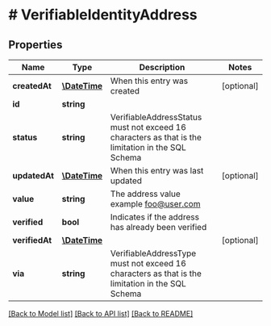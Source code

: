 # # VerifiableIdentityAddress

## Properties

Name | Type | Description | Notes
------------ | ------------- | ------------- | -------------
**createdAt** | [**\DateTime**](\DateTime.md) | When this entry was created | [optional]
**id** | **string** |  |
**status** | **string** | VerifiableAddressStatus must not exceed 16 characters as that is the limitation in the SQL Schema |
**updatedAt** | [**\DateTime**](\DateTime.md) | When this entry was last updated | [optional]
**value** | **string** | The address value  example foo@user.com |
**verified** | **bool** | Indicates if the address has already been verified |
**verifiedAt** | [**\DateTime**](\DateTime.md) |  | [optional]
**via** | **string** | VerifiableAddressType must not exceed 16 characters as that is the limitation in the SQL Schema |

[[Back to Model list]](../../README.md#models) [[Back to API list]](../../README.md#endpoints) [[Back to README]](../../README.md)
